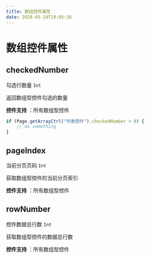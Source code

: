 ```yaml
---
title: 数组控件属性
date: 2020-05-19T19:05:16
---
```


# 数组控件属性

## checkedNumber

勾选行数量 `Int`

返回数组型控件勾选的数量

**控件支持** ：所有数组型控件

```js
if (Page.getArrayCtrl("列表控件").checkedNumber > 0) {
    // do something
}
```

## pageIndex

当前分页页码 `Int`

获取数组型控件的当前分页索引

**控件支持** ：所有数组型控件

## rowNumber

控件数据总行数 `Int`

获取数组型控件的数据总行数

**控件支持** ：所有数组型控件